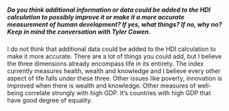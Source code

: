 ##### Do you think additional information or data could be added to the HDI calculation to possibly improve it or make it a more accurate measurement of human development? If yes, what things? If no, why no? Keep in mind the conversation with Tyler Cowen.


I do not think that additional data could be added to the HDI calculation to make it more accurate. There are a lot of things you could add, but I believe the three dimensions already encompass life in its entirety. The index currently measures health, wealth and knowledge and I believe every other aspect of life falls under these three. Other issues like poverty, innovation is improved when there is wealth and knowledge. Other measures of well-being correlate strongly with high GDP. It’s countries with high GDP that have good degree of equality.
